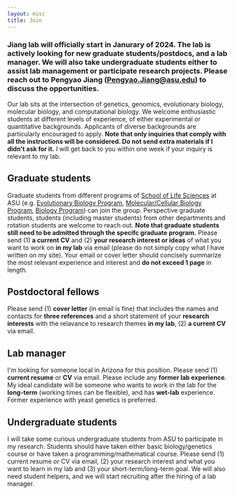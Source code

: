 ```yaml
---
layout: misc
title: Join
---
```


### Jiang lab will officially start in Janurary of 2024.  The lab is actively looking for new graduate students/postdocs, and a lab manager. We will also take undergraduate students either to assist lab management or participate research projects. Please reach out to Pengyao Jiang (Pengyao.Jiang@asu.edu)  to discuss the opportunities. 


Our lab sits at the intersection of genetics, genomics, evolutionary biology, molecular biology,  and computational biology. We welcome enthusiastic students at different levels of experience, of either experimental or quantitative backgrounds.  Applicants of diverse backgrounds are particularly encouraged to apply. __Note that only inquiries that comply with all the instructions will be considered. Do not send extra materials if I didn't ask for it.__ I will get back to you within one week if your inquiry is relevant to my lab. 



## Graduate students

Graduate students from different programs of [School of Life Sciences] at ASU (e.g. [Evolutionary Biology Program], [Molecular/Cellular Biology Program], [Biology Program]) can join the group. Perspective graduate students, students (including master students) from other departments  and rotation students  are welcome to reach out. __Note that graduate students still need to be admitted through the specifc graduate program.__
Please send (1) __a current CV__ and (2) __your research interest or ideas__ of what you want to work on __in my lab__ via email (please do not simply copy what I have written on my site). Your email or cover letter should concisely summarize the most relevant experience and interest and __do not exceed 1 page__ in length. 


## Postdoctoral fellows

Please send (1) __cover letter__ (in email is fine) that includes the names and contacts for __three references__ and a short statement of your __research interests__ with the relavance to research themes __in my lab__, (2) __a current CV__ via email. 

## Lab manager 

I'm looking for someone local in Arizona for this position. Please send (1) __current resume__ or __CV__ via email. Please include any __former lab experience__. My ideal candidate will be someone who wants to work in the lab for the __long-term__ (working times can be flexible), and has __wet-lab__ experience. Former experience with yeast genetics is preferred. 

## Undergraduate students

I will take some curious undergraduate students from ASU to participate in my research. Students should have taken either basic biology/genetics course or have taken a programming/mathematical course. Please send (1) current resume or CV via email, (2) your research interest and what you want to learn in my lab and (3) your short-term/long-term goal. We will also need student helpers, and we will start recruiting after the hiring of a lab manager. 


[School of Life Sciences]:https://sols.asu.edu/
[Evolutionary Biology Program]:https://sols.asu.edu/degree/graduate/phd-evolutionary-biology
[Molecular/Cellular Biology Program]:https://sols.asu.edu/degree/graduate/phd-molecular--cellular-bio-phd
[Biology Program]:https://sols.asu.edu/degree/graduate/phd-biology--phd
